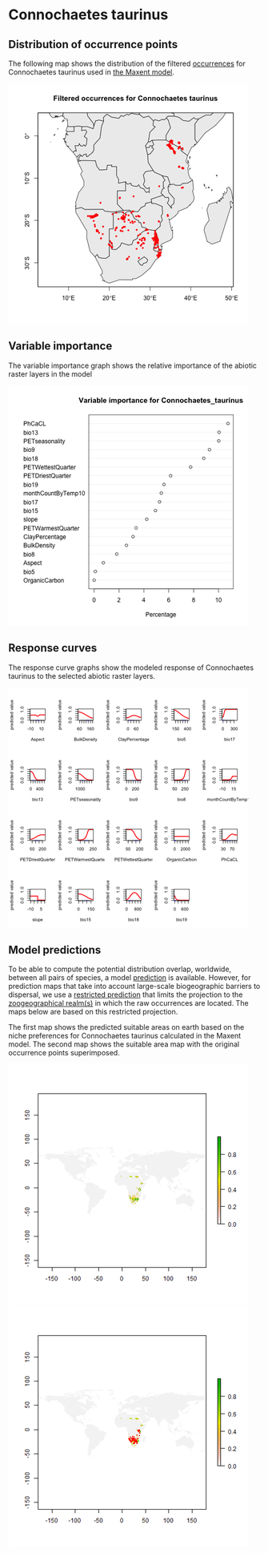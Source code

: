 # Connochaetes taurinus 

## Distribution of occurrence points 

The following map shows the distribution of the filtered 
[occurrences](../../../data/filtered/Connochaetes_taurinus.csv) for Connochaetes taurinus 
used in [the Maxent model](valid_maxent_model.rda). 

![](occurrences.png)
    
## Variable importance 

The variable importance graph shows the relative importance of the abiotic 
raster layers in the model

![](valid_maxent_variable_importance.png)
    
## Response curves

The response curve graphs show the modeled response of Connochaetes taurinus to the 
selected abiotic raster layers. 

![](valid_maxent_response_curve.png)
    
## Model predictions

To be able to compute the potential distribution overlap, worldwide, between
all pairs of species, a model [prediction](valid_maxent_prediction.Rda) is
available. However, for prediction maps that take into account large-scale 
biogeographic barriers to dispersal, we use a 
[restricted prediction](valid_maxent_prediction_restricted.rda) that limits 
the projection to the 
[zoogeographical realm(s)](../../../data/GIS/Realms/newRealms.shp) in which the
raw occurrences are located. The maps below are based on this restricted
projection.

The first map shows the predicted suitable areas on earth based on the niche 
preferences for Connochaetes taurinus calculated in the Maxent model. The second map 
shows the suitable area map with the original occurrence points superimposed.

![](prediction_map.png)
![](prediction_occurence_map.png)
    

